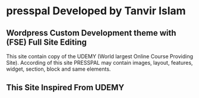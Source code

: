 # presspal Developed by Tanvir Islam

## Wordpress Custom Development theme with (FSE) Full Site Editing

This site contain copy of the UDEMY (World largest Online Course Providing Site). According of this site PRESSPAL may contain images, layout, features, widget, section, block and same elements.

## This Site Inspired From UDEMY
